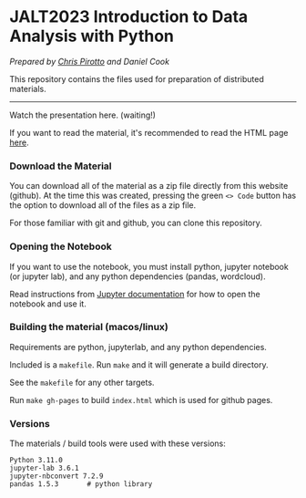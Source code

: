 # JALT2023 Introduction to Data Analysis with Python

*Prepared by [Chris Pirotto](https://www.chrispirotte.com) and Daniel Cook*

This repository contains the files used for preparation of distributed materials.

---

Watch the presentation here. (waiting!)

If you want to read the material, it's recommended to read the HTML page [here](https://1dancook.github.io/JALT2023-Intro-to-Data-Analysis-with-Python/).

### Download the Material

You can download all of the material as a zip file directly from this website (github). At the time this was created, pressing the green `<> Code` button has the option to download all of the files as a zip file.

For those familiar with git and github, you can clone this repository.


### Opening the Notebook

If you want to use the notebook, you must install python, jupyter notebook (or jupyter lab), and any python dependencies (pandas, wordcloud).

Read instructions from [Jupyter documentation](https://docs.jupyter.org/en/latest/) for how to open the notebook and use it.


### Building the material (macos/linux)

Requirements are python, jupyterlab, and any python dependencies.

Included is a `makefile`. Run `make` and it will generate a build directory.

See the `makefile` for any other targets.

Run `make gh-pages` to build `index.html` which is used for github pages.


### Versions

The materials / build tools were used with these versions:

```
Python 3.11.0
jupyter-lab 3.6.1
jupyter-nbconvert 7.2.9
pandas 1.5.3       # python library
```
